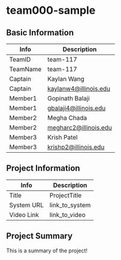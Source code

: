 # team000-sample

## Basic Information

|   Info      |        Description     |
| ----------- | ---------------------- |
| TeamID      |        team-117        |
| TeamName    |        team-117        |
| Captain     |       Kaylan Wang      |
| Captain     |  kaylanw4@illinois.edu |
| Member1     |     Gopinath Balaji    |
| Member1     |  gbalaji4@illinois.edu |
| Member2     |       Megha Chada      |
| Member2     |  megharc2@illinois.edu |
| Member3     |       Krish Patel      |
| Member3     |  krishp2@illinois.edu  |

## Project Information

|   Info      |        Description     |
| ----------- | ---------------------- |
|  Title      |       ProjectTitle     |
| System URL  |      link_to_system    |
| Video Link  |      link_to_video     |

## Project Summary

This is a summary of the project!
